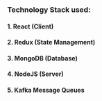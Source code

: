 ### Technology Stack used:
#### 1. React (Client)
#### 2. Redux (State Management)
#### 3. MongoDB (Database)
#### 4. NodeJS (Server)
#### 5. Kafka Message Queues
